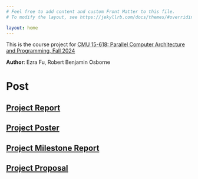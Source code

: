 ```yaml
---
# Feel free to add content and custom Front Matter to this file.
# To modify the layout, see https://jekyllrb.com/docs/themes/#overriding-theme-defaults

layout: home
---
```


This is the course project for [CMU 15-618: Parallel Computer Architecture and Programming, Fall 2024](https://www.cs.cmu.edu/afs/cs/academic/class/15418-f24/www/index.html)

**Author**: Ezra Fu, Robert Benjamin Osborne

# Post

## [Project Report](/parallel-topological-sorting/docs/report.pdf)

## [Project Poster](/parallel-topological-sorting/docs/poster.pdf)

## [Project Milestone Report](/parallel-topological-sorting/milestone.html)

## [Project Proposal](/parallel-topological-sorting/proposal.html)